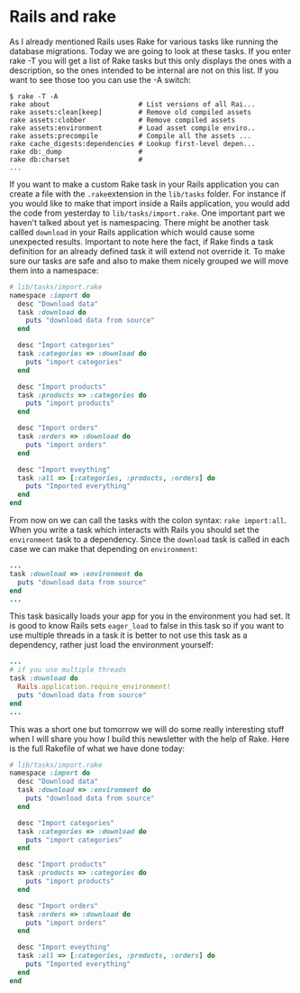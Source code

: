 # Rails and rake

As I already mentioned Rails uses Rake for various tasks like running the database migrations. Today we are going to look at these tasks.
If you enter rake -T you will get a list of Rake tasks but this only displays the ones with a description, so the ones intended to be internal are not on this list. If you want to see those too you can use the -A switch:

```
$ rake -T -A
rake about                      # List versions of all Rai...
rake assets:clean[keep]         # Remove old compiled assets
rake assets:clobber             # Remove compiled assets
rake assets:environment         # Load asset compile enviro..
rake assets:precompile          # Compile all the assets ...
rake cache_digests:dependencies # Lookup first-level depen...
rake db:_dump                   #
rake db:charset                 #
...
```
If you want to make a custom Rake task in your Rails application you can create a file with the `.rake`extension in the `lib/tasks` folder. For instance if you would like to make that import inside a Rails application,  you would add the code from yesterday to `lib/tasks/import.rake`.
One important part we haven't talked about yet is namespacing. There might be another task callled `download` in your Rails application which would cause some unexpected results. Important to note here the fact, if Rake finds a task definition for an already defined task it will extend not override it. To make sure our tasks are safe and also to make them nicely grouped we will move them into a namespace:

```ruby
# lib/tasks/import.rake
namespace :import do
  desc "Download data"
  task :download do
    puts "download data from source"
  end

  desc "Import categories"
  task :categories => :download do
    puts "import categories"
  end

  desc "Import products"
  task :products => :categories do
    puts "import products"
  end

  desc "Import orders"
  task :orders => :download do
    puts "import orders"
  end

  desc "Import eveything"
  task :all => [:categories, :products, :orders] do
    puts "Imported everything"
  end
end
```
From now on we can call the tasks with the colon syntax: `rake import:all`.  When you write a task which interacts with Rails you should set the `environment` task to a dependency. Since the `download` task is called in each case we can make that depending on `environment`:

```ruby
...
task :download => :environment do
  puts "download data from source"
end
...
```
This task basically loads your app for you in the environment you had set.
It is good to know Rails sets `eager_load` to false in this task so if you want to use multiple threads in a task it is better to not use this task as a dependency, rather just load the environment yourself:

```ruby
...
# if you use multiple threads
task :download do
  Rails.application.require_environment!
  puts "download data from source"
end
...
```

This was a short one but tomorrow we will do some really interesting stuff when I will share you how I build this newsletter with the help of Rake.
Here is the full Rakefile of what we have done today:

```ruby
# lib/tasks/import.rake
namespace :import do
  desc "Download data"
  task :download => :environment do
    puts "download data from source"
  end

  desc "Import categories"
  task :categories => :download do
    puts "import categories"
  end

  desc "Import products"
  task :products => :categories do
    puts "import products"
  end

  desc "Import orders"
  task :orders => :download do
    puts "import orders"
  end

  desc "Import eveything"
  task :all => [:categories, :products, :orders] do
    puts "Imported everything"
  end
end
```
